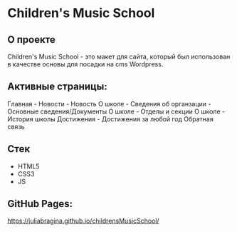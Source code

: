 # Children's Music School

## О проекте
Children's Music School - это макет для сайта, который был использован в качестве основы для посадки на cms Wordpress.


## Активные страницы:
Главная - Новости - Новость
О школе - Сведения об органзации - Основные сведения/Документы
О школе - Отделы и секции
О школе - История школы
Достижения - Достижения за любой год
Обратная связь

## Стек
- HTML5
- CSS3
- JS

## GitHub Pages:

https://juliabragina.github.io/childrensMusicSchool/